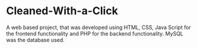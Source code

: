 # Cleaned-With-a-Click
A web based project, that was developed using HTML, CSS, Java Script for the frontend functionality and PHP for the backend functionality. MySQL was the database used.
